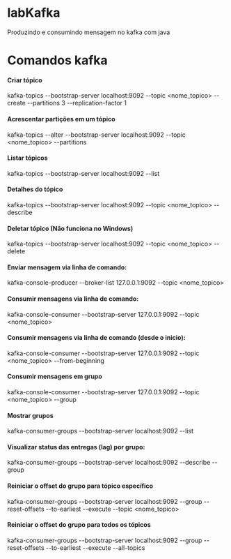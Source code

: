 # labKafka
Produzindo e consumindo mensagem no kafka com java

# Comandos kafka
#### Criar tópico
kafka-topics --bootstrap-server localhost:9092 --topic <nome_topico> --create --partitions 3 --replication-factor 1

#### Acrescentar partições em um tópico
kafka-topics --alter --bootstrap-server localhost:9092 --topic <nome_topico> --partitions <qtd>

#### Listar tópicos
kafka-topics --bootstrap-server localhost:9092 --list

#### Detalhes do tópico
kafka-topics --bootstrap-server localhost:9092 --topic <nome_topico> --describe

#### Deletar tópico (Não funciona no Windows) 
kafka-topics --bootstrap-server localhost:9092 --topic <nome_topico> --delete

#### Enviar mensagem via linha de comando:
kafka-console-producer --broker-list 127.0.0.1:9092 --topic <nome_topico>

#### Consumir mensagens via linha de comando:
kafka-console-consumer --bootstrap-server 127.0.0.1:9092 --topic <nome_topico>

#### Consumir mensagens via linha de comando (desde o inicio):
kafka-console-consumer --bootstrap-server 127.0.0.1:9092 --topic <nome_topico> --from-beginning

#### Consumir mensagens em grupo
kafka-console-consumer --bootstrap-server 127.0.0.1:9092 --topic <nome_topico> --group <group-name>

#### Mostrar grupos
kafka-consumer-groups --bootstrap-server localhost:9092 --list

#### Visualizar status das entregas (lag) por grupo:
kafka-consumer-groups --bootstrap-server localhost:9092 --describe --group <group-name>

#### Reiniciar o offset do grupo para tópico específico
kafka-consumer-groups --bootstrap-server localhost:9092 --group <group-name> --reset-offsets --to-earliest --execute --topic <nome_topico>

#### Reiniciar o offset do grupo para todos os tópicos
kafka-consumer-groups --bootstrap-server localhost:9092 --group <group-name> --reset-offsets --to-earliest --execute --all-topics

